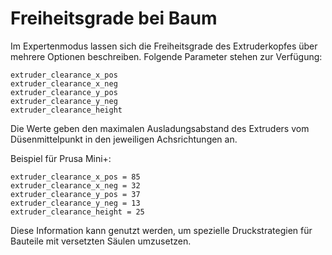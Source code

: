 # Freiheitsgrade bei Baum

Im Expertenmodus lassen sich die Freiheitsgrade des Extruderkopfes über mehrere Optionen beschreiben.
Folgende Parameter stehen zur Verfügung:

```
extruder_clearance_x_pos
extruder_clearance_x_neg
extruder_clearance_y_pos
extruder_clearance_y_neg
extruder_clearance_height
```
Die Werte geben den maximalen Ausladungsabstand des Extruders vom Düsenmittelpunkt in den jeweiligen Achsrichtungen an.

Beispiel für Prusa Mini+:

```
extruder_clearance_x_pos = 85
extruder_clearance_x_neg = 32
extruder_clearance_y_pos = 37
extruder_clearance_y_neg = 13
extruder_clearance_height = 25
```

Diese Information kann genutzt werden, um spezielle Druckstrategien für Bauteile mit versetzten Säulen umzusetzen.
